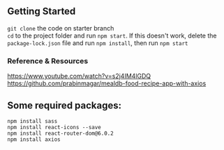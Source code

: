 ## Getting Started 
`git clone` the code on starter branch<br>
`cd` to the project folder and run `npm start`. If this doesn't work, delete the `package-lock.json` file and run `npm install`, then run `npm start`

### Reference & Resources
https://www.youtube.com/watch?v=s2j4IM4lGDQ<br>
https://github.com/prabinmagar/mealdb-food-recipe-app-with-axios


## Some required packages:
`npm install sass`<br>
`npm install react-icons --save`<br>
`npm install react-router-dom@6.0.2`<br>
`npm install axios`<br>

